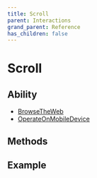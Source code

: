 ```yaml
---
title: Scroll
parent: Interactions
grand_parent: Reference
has_children: false
---
```


# Scroll

## Ability

- [BrowseTheWeb](../../abilities/BROWSE_THE_WEB.md)
- [OperateOnMobileDevice](../../abilities/OPERATE_ON_MOBILE_DEVICE.md)

## Methods

## Example
